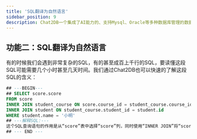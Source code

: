 ```yaml
---
title: 'SQL翻译为自然语言'
sidebar_position: 9
description: Chat2DB一个集成了AI能力的、支持Mysql、Oracle等多种数据库管理的数据库客户端工具
---
```


## 功能二：SQL翻译为自然语言
有的时候我们会遇到非常复杂的SQL，有的甚至成百上千行的SQL，要读懂这段SQL可能需要几个小时甚至几天时间。我们通过Chat2DB也可以快速的了解这段SQL的含义：

```sql
## ---BEGIN---
## SELECT score.score 
FROM score 
INNER JOIN student_course ON score.course_id = student_course.course_id 
INNER JOIN student ON student_course.student_id = student.id 
WHERE student.name = '小明'
## ---解释SQL:---
这个SQL查询语句的作用是从“score”表中选择“score”列，同时使用“INNER JOIN”将“score”表与“student_course”表和“student”表连接起来。连接的条件是“score”表中的“course_id”列等于“student_course”表中的“course_id”列，“student_course”表中的“student_id”列等于“student”表中的“id”列。最后，使用“WHERE”子句筛选出“student”表中“name”列为“小明”的记录。这个查询语句的目的是找到学生“小明”在所有课程中的成绩。
## --- END ---
```
